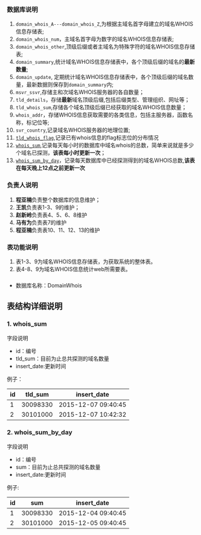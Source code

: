 ### 数据库说明
1. `domain_whois_A---domain_whois_Z`,为根据主域名首字母建立的域名WHOIS信息存储表;
2. `domain_whois_num`，主域名首字母为数字的域名WHOIS信息存储表;
3. `domain_whois_other`,顶级后缀或者主域名为特殊字符的域名WHOIS信息存储表;
4. `domain_summary`,统计域名WHOIS信息存储表中，各个顶级后缀的域名的**最新数量**;
5. `domain_update`, 定期统计域名WHOIS信息存储表中，各个顶级后缀的域名数量，最新数据则保存到`domain_summary`内;
6. `msvr_ssvr`,存储主和次域名WHOIS服务器的各自数量；
7. `tld_details`，存储**最新**域名顶级后缀,包括后缀类型、管理组织、网址等；
8. `tld_whois_sum`,存储各个域名顶级后缀已经获取的域名WHOIS信息数量；
9. `whois_addr`，存储WHOIS信息获取需要的各类信息，包括主服务器，函数名称，标记位等;
10. `svr_country`,记录域名WHOIS服务器的地理位置;
11. [`tld_whois_flag`](#t),记录已有whois信息的flag标志位的分布情况
12. [`whois_sum`](#whois_sum),记录每天每小时的数据库中域名whois的总数，简单来说就是多少个域名已探测，**该表每小时更新一次**；
13. [`whois_sum_by_day`](#whois_sum_by_day)，记录每天数据库中已经探测得到的域名WHOIS总数,**该表在每天晚上12点之前更新一次**

### 负责人说明
1. **程亚楠**负责整个数据库的信息维护；
2. **王凯**负责表1-3、9的维护；
3. **赵新岭**负责表4、5、6、8维护
4. **马有为**负责表7的维护
5. **程亚楠**负责表10、11、12、13的维护

### 表功能说明
1. 表1-3、9为域名WHOIS信息存储表，为获取系统的整体表。
2. 表4-8、9为域名WHOIS信息统计web所需要表。

###
- 数据库名称：DomainWhois

## 表结构详细说明

<h3 id="whois_sum">1. whois_sum</h3>

字段说明

- id：编号
- tld_sum：目前为止总共探测的域名数量
- insert_date:更新时间

例子：

id    | tld_sum  | insert_date
------|------|---------
1| 30098330| 2015-12-07 09:40:45
2| 30101000| 2015-12-07 10:42:32


<h3 id="whois_sum_by_day">2. whois_sum_by_day</h3>

字段说明

- id：编号
- sum：目前为止总共探测的域名数量
- insert_date:更新时间

例子:

id    | sum  | insert_date
------|------|---------
1| 30098330| 2015-12-04 09:40:45
2| 30101000| 2015-12-05 09:40:45
